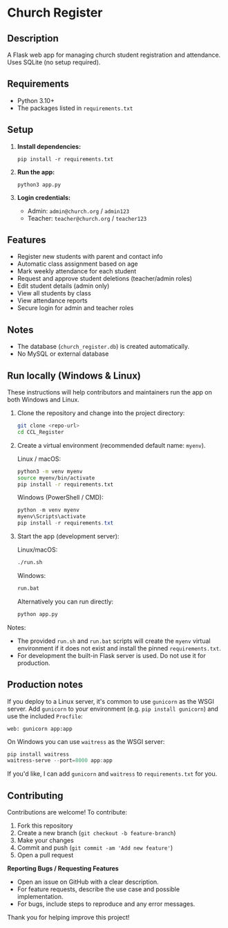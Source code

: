 # Church Register

## Description
A Flask web app for managing church student registration and attendance. Uses SQLite (no setup required).

## Requirements
- Python 3.10+
- The packages listed in `requirements.txt`

## Setup

1. **Install dependencies:**
   ```
   pip install -r requirements.txt
   ```

2. **Run the app:**
   ```
   python3 app.py
   ```

3. **Login credentials:**
   - Admin: `admin@church.org` / `admin123`
   - Teacher: `teacher@church.org` / `teacher123`

## Features

- Register new students with parent and contact info
- Automatic class assignment based on age
- Mark weekly attendance for each student
- Request and approve student deletions (teacher/admin roles)
- Edit student details (admin only)
- View all students by class
- View attendance reports
- Secure login for admin and teacher roles

## Notes
- The database (`church_register.db`) is created automatically.
- No MySQL or external database

## Run locally (Windows & Linux)

These instructions will help contributors and maintainers run the app on both Windows and Linux.

1. Clone the repository and change into the project directory:

   ```bash
   git clone <repo-url>
   cd CCL_Register
   ```

2. Create a virtual environment (recommended default name: `myenv`).

   Linux / macOS:

   ```bash
   python3 -m venv myenv
   source myenv/bin/activate
   pip install -r requirements.txt
   ```

   Windows (PowerShell / CMD):

   ```powershell
   python -m venv myenv
   myenv\Scripts\activate
   pip install -r requirements.txt
   ```

3. Start the app (development server):

   Linux/macOS:

   ```bash
   ./run.sh
   ```

   Windows:

   ```cmd
   run.bat
   ```

   Alternatively you can run directly:

   ```bash
   python app.py
   ```

Notes:
- The provided `run.sh` and `run.bat` scripts will create the `myenv` virtual environment if it does not exist and install the pinned `requirements.txt`.
- For development the built-in Flask server is used. Do not use it for production.

## Production notes

If you deploy to a Linux server, it's common to use `gunicorn` as the WSGI server. Add `gunicorn` to your environment (e.g. `pip install gunicorn`) and use the included `Procfile`:

```
web: gunicorn app:app
```

On Windows you can use `waitress` as the WSGI server:

```powershell
pip install waitress
waitress-serve --port=8000 app:app
```

If you'd like, I can add `gunicorn` and `waitress` to `requirements.txt` for you.

## Contributing

Contributions are welcome! To contribute:

1. Fork this repository
2. Create a new branch (`git checkout -b feature-branch`)
3. Make your changes
4. Commit and push (`git commit -am 'Add new feature'`)
5. Open a pull request

**Reporting Bugs / Requesting Features**

- Open an issue on GitHub with a clear description.
- For feature requests, describe the use case and possible implementation.
- For bugs, include steps to reproduce and any error messages.

Thank you for helping improve this project!
